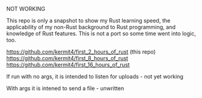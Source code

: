NOT WORKING

This repo is only a snapshot to show my Rust learning speed, the applicability of my non-Rust background to Rust programming, and knowledge of Rust features.  This is not a port so some time went into logic, too.

https://github.com/kermit4/first_2_hours_of_rust      (this repo)
https://github.com/kermit4/first_8_hours_of_rust     
https://github.com/kermit4/first_16_hours_of_rust     

If run with no args, it is intended to listen for uploads - not yet working

With args it is intened to send a file - unwritten
